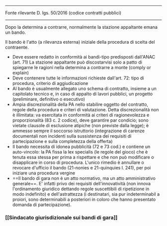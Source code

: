 ___
Fonte rilevante D. lgs. 50/2016 (codice contratti pubblici)
____
Dopo la determina a contrarre, normalmente la stazione appaltante emana un bando.

Il bando è l'atto (a rilevanza esterna) iniziale della procedura di scelta del contraente.

- Deve essere redatto in conformità ai bandi-tipo predisposti dall'ANAC (art. 71) La stazione appaltante può discostarvisi solo a patto di spiegarne le ragioni nella determina a contrarre a monte (comply or explain)
- Deve contenere tutte le informazioni richieste dall'art. 72: tipo di procedura, criterio di aggiudicazione
- Al bando è usualmente allegato uno schema di contratto, insieme a un capitolato tecnico e, in caso di appalto di lavori pubblici, un progetto (preliminare, definitivo o esecutivo)
- Ampia discrezionalità della PA nello stabilire oggetto del contratto, regole della procedura e criteri di valutazione. Detta discrezionalità non è illimitata: va esercitata in conformità ai criteri di ragionevolezza e proporzionalità (83 c. 2 codice), deve garantire par condicio; sono vietate clausole di esclusione atipiche (non previste dalla legge); è ammesso sempre il soccorso istruttorio (integrazione di carenze documentali non incidenti sulla sussistenza dei requisiti di partecipazione e sulla completezza della offerta)
- Il bando necessita di idonea pubblicità (72 e 73 cod.) e contiene un auto-vincolo: la PA fissa la lex specialis (le regole del gioco) che è tenuta essa stessa per prima a rispettare e che non può modificare o disapplicare in corso di procedura. L'unico rimedio è annullare o revocare d'ufficio il bando (21-nonies e 21-quinquies l. 241), per poi iniziare una procedura vergine
- ==Il bando di gara non è un atto normativo, ma un atto amministrativo generale==. E' infatti privo dei requisiti dell'innovatività (non innova l'ordinamento giuridico dettando regole suscettibili di ripetizione in modo indefinito) e dell'astrattezza (i destinatari, sia pur indeterminabil a proiori, sono determinabili a posteriori in coloro che hanno presentato domanda di partecipazione).

### [[Sindacato giurisdizionale sui bandi di gara]]
